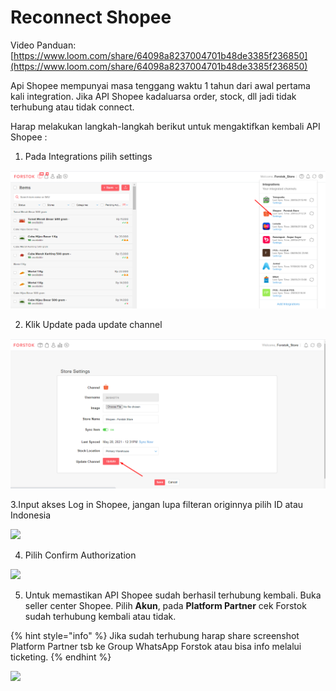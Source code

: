 # Reconnect Shopee

Video Panduan: [https://www.loom.com/share/64098a8237004701b48de3385f236850](https://www.loom.com/share/64098a8237004701b48de3385f236850)

Api Shopee mempunyai masa tenggang waktu 1 tahun dari awal pertama kali integration. Jika API Shopee kadaluarsa order, stock, dll jadi tidak terhubung atau tidak connect. 

Harap melakukan langkah-langkah berikut untuk mengaktifkan kembali API Shopee :

1. Pada Integrations pilih settings

![](../../.gitbook/assets/image%20%28362%29.png)

2. Klik Update pada update channel

![](../../.gitbook/assets/image%20%28363%29.png)

3.Input akses Log in Shopee, jangan lupa filteran originnya pilih ID atau Indonesia

![](https://s3.amazonaws.com/cdn.freshdesk.com/data/helpdesk/attachments/production/48059666139/original/hU2Lz1L-AyXqbSlCVUGPlMWolCLKGhY9DQ.png?1600415480)

4. Pilih Confirm Authorization

![](https://s3.amazonaws.com/cdn.freshdesk.com/data/helpdesk/attachments/production/48059666730/original/DgiA8ZuDVVAlyc5-arKDfvaEaHvwn0AFTQ.png?1600415691)

5. Untuk memastikan API Shopee sudah berhasil terhubung kembali. Buka seller center Shopee. Pilih **Akun**, pada **Platform Partner** cek Forstok sudah terhubung kembali atau tidak. 

{% hint style="info" %}
Jika sudah terhubung harap share screenshot Platform Partner tsb ke Group WhatsApp Forstok atau bisa info melalui ticketing.
{% endhint %}

![](https://s3.amazonaws.com/cdn.freshdesk.com/data/helpdesk/attachments/production/48059669261/original/k8QysdlSb5SQdfdo4YrlTjKqxmdt_qOKUQ.png?1600416425)


